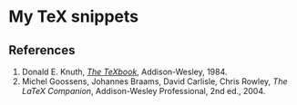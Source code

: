 # My TeX snippets

##  References
1. Donald E. Knuth, _[The TeXbook](http://www-cs-faculty.stanford.edu/~knuth/abcde.html#texbk)_, Addison-Wesley, 1984.
1. Michel Goossens, Johannes Braams, David Carlisle, Chris Rowley, _The LaTeX Companion_, Addison-Wesley Professional, 2nd ed., 2004.
